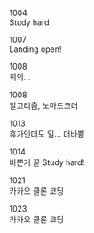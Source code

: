 1004  
Study hard

1007  
Landing open!

1008  
회의...

1008  
알고리즘, 노마드코더

1013  
휴가인데도 일... 더바쁨

1014  
바쁜거 끝 Study hard!

1021  
카카오 클론 코딩

1023  
카카오 클론 코딩
